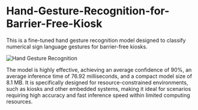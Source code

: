 # Hand-Gesture-Recognition-for-Barrier-Free-Kiosk

This is a fine-tuned hand gesture recognition model designed to classify numerical sign language gestures for barrier-free kiosks.

![Hand Gesture Recognition](https://drive.google.com/uc?id=17s2qO8fjcgugYAGDBUMjvp1vRjYufQdP)

The model is highly effective, achieving an average confidence of 90%, an average inference time of 76.92 milliseconds, and a compact model size of 8.1 MB. It is specifically designed for resource-constrained environments, such as kiosks and other embedded systems, making it ideal for scenarios requiring high accuracy and fast inference speed within limited computing resources.
